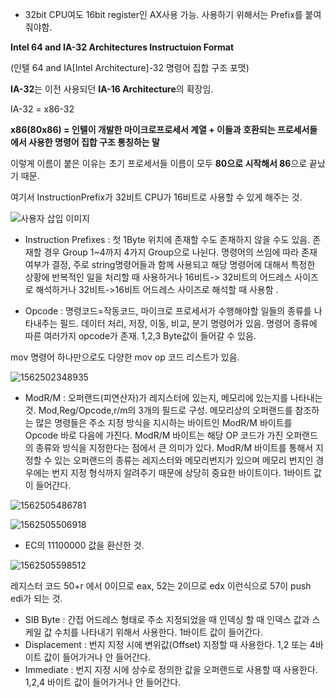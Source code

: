 - 32bit CPU여도 16bit register인 AX사용 가능. 사용하기 위해서는  Prefix를 붙여줘야함.

**Intel 64 and IA-32 Architectures Instructuion Format**

(인텔 64 and IA[Intel Architecture]-32 명령어 집합 구조 포맷)

**IA-32**는 이전 사용되던 **IA-16 Architecture**의 확장임.

IA-32 = x86-32

**x86(80x86) = 인텔이 개발한 마이크로프로세서 계열 + 이들과 호환되는 프로세서들에서 사용한 명령어 집합 구조 통칭하는 말**

이렇게 이름이 붙은 이유는 초기 프로세서들 이름이 모두 **80으로 시작해서 86**으로 끝났기 때문.

여기서 InstructionPrefix가 32비트 CPU가 16비트로 사용할 수 있게 해주는 것.

![사용자 삽입 이미지](http://cfs8.tistory.com/upload_control/download.blog?fhandle=YmxvZzIyNTgzM0BmczgudGlzdG9yeS5jb206L2F0dGFjaC8wLzI1MDAwMDAwMDAwMC5wbmc%3D)

- Instruction Prefixes : 첫 1Byte 위치에 존재할 수도 존재하지 않을 수도 있음. 존재할 경우 Group 1~4까지 4가지 Group으로 나뉜다. 명령어의 쓰임에 따라 존재 여부가 결정, 주로 string명령어들과 함께 사용되고 해당 명령어에 대해서 특정한 상황에 반복적인 일을 처리할 때 사용하거나 16비트-> 32비트의 어드레스 사이즈로 해석하거나 32비트->16비트 어드레스 사이즈로 해석할 때 사용함	.

- Opcode : 명령코드=작동코드, 마이크로 프로세서가 수행해야할 일들의 종류를 나타내주는 필드. 데이터 처리, 저장, 이동, 비교, 분기 명령어가 있음. 명령어 종류에 따른 여러가지 opcode가 존재. 1,2,3 Byte값이 들어갈 수 있음.

mov 명령어 하나만으로도 다양한 mov op 코드 리스트가 있음.

![1562502348935](C:\Users\kim\AppData\Roaming\Typora\typora-user-images\1562502348935.png)

- ModR/M : 오퍼랜드(피연산자)가 레지스터에 있는지, 메모리에 있는지를 나타내는 것. Mod,Reg/Opcode,r/m의 3개의 필드로 구성. 메모리상의 오퍼랜드를 참조하는 많은 명령들은 주소 지정 방식을 지시하는 바이트인 ModR/M 바이트를 Opcode 바로 다음에 가진다. ModR/M 바이트는 해당 OP 코드가 가진 오퍼랜드의 종류와 방식을 지정한다는 점에서 큰 의미가 있다. ModR/M 바이트를 통해서 지정할 수 있는 오퍼랜드의 종류는 레지스터와 메모리번지가 있으며 메모리 번지인 경우에는 번지 지정 형식까지 알려주기 때문에 상당히 중요한 바이트이다. 1바이트 값이 들어간다.

![1562505486781](C:\Users\kim\AppData\Roaming\Typora\typora-user-images\1562505486781.png)

![1562505506918](C:\Users\kim\AppData\Roaming\Typora\typora-user-images\1562505506918.png)

- EC의 11100000 값을 환산한 것.

![1562505598512](C:\Users\kim\AppData\Roaming\Typora\typora-user-images\1562505598512.png)

레지스터 코드 50+r 에서 0이므로 eax, 52는 2이므로 edx 이런식으로 57이 push edi가 되는 것.

- SIB Byte : 간접 어드레스 형태로 주소 지정되었을 때 인덱싱 할 때 인덱스 값과 스케일 값 수치를 나타내기 위해서 사용한다. 1바이트 값이 들어간다.
- Displacement : 번지 지정 시에 변위값(Offset) 지정할 때 사용한다. 1,2 또는 4바이트 값이 들어가거나 안 들어간다.
- Immediate : 번지 지정 시에 상수로 정의한 값을 오퍼랜드로 사용할 때 사용한다. 1,2,4 바이트 값이 들어가거나 안 들어간다.
